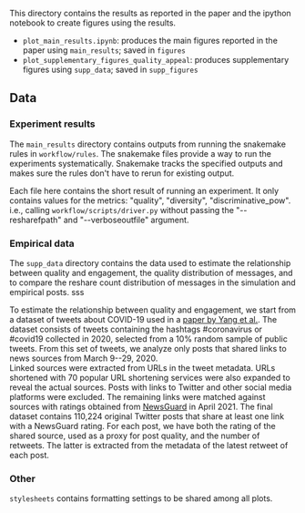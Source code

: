 This directory contains the results as reported in the paper and the ipython notebook to create figures using the results. 

- `plot_main_results.ipynb`: produces the main figures reported in the paper using `main_results`; saved in `figures`
- `plot_supplementary_figures_quality_appeal`: produces supplementary figures using `supp_data`; saved in `supp_figures` 

## Data
### Experiment results
The `main_results` directory contains outputs from running the snakemake rules in `workflow/rules`. The snakemake files provide a way to run the experiments systematically. Snakemake tracks the specified outputs and makes sure the rules don't have to rerun for existing output. 

Each file here contains the short result of running an experiment. It only contains values for the metrics: "quality", "diversity", "discriminative_pow". i.e., calling `workflow/scripts/driver.py` without passing the "--resharefpath" and  "--verboseoutfile" argument.

### Empirical data
The `supp_data` directory contains the data used to estimate the relationship between quality and engagement, the quality distribution of messages, and to compare the reshare count distribution of messages in the simulation and empirical posts. sss

To estimate the relationship between quality and engagement, we start from a dataset of tweets about COVID-19 used in a [paper by Yang et al.](https://www.researchgate.net/publication/341069201_Prevalence_of_Low-Credibility_Information_on_Twitter_During_the_COVID-19_Outbreak). 
The dataset consists of tweets containing the hashtags \#coronavirus or \#covid19 collected in 2020, selected from a 10\% random sample of public tweets.
From this set of tweets, we analyze only posts that shared links to news sources from March 9--29, 2020.  
Linked sources were extracted from URLs in the tweet metadata. URLs shortened with 70 popular URL shortening services were also expanded to reveal the actual sources. Posts with links to Twitter and other social media platforms were excluded. 
The remaining links were matched against sources with ratings obtained from [NewsGuard](https://www.newsguardtech.com/) in April 2021. 
The final dataset contains 110,224 original Twitter posts that share at least one link with a NewsGuard rating. For each post, we have both the rating of the shared source, used as a proxy for post quality, and the number of retweets. The latter is extracted from the metadata of the latest retweet of each post.

### Other
`stylesheets` contains formatting settings to be shared among all plots.




